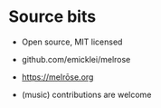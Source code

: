 # Source bits

- Open source, MIT licensed

- github.com/emicklei/melrose

- https://melrōse.org

- (music) contributions are welcome
